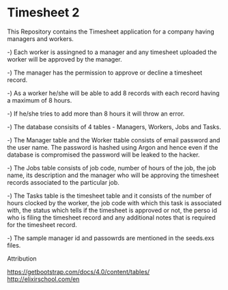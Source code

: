 # Timesheet 2

This Repository contains the Timesheet application for a company having managers and workers. 

-) Each worker is assingned to a manager and any timesheet uploaded the worker will be approved by the manager. 

-) The manager has the permission to approve or decline a timesheet record.

-) As a worker he/she will be able to add 8 records with each record having a maximum of 8 hours.

-) If he/she tries to add more than 8 hours it will throw an error.

-) The database consisits of 4 tables - Managers, Workers, Jobs and Tasks.

-) The Manager table and the Worker ttable consists of email password and the user name. The password is hashed using Argon and hence even if the database is compromised the password will be leaked to the hacker.

-) The Jobs table consists of job code, number of hours of the job, the job name, its description and the manager who will be approving the timesheet records associated to the particular job.

-) The Tasks table is the timesheet table and it consists of the number of hours clocked by the worker, the job code with which this task is associated with, the status which tells if the timesheet is approved or not, the perso id who is filing the timesheet record and any additional notes that is required for the timesheet record.

-) The sample manager id and passowrds are mentioned in the seeds.exs files.




Attribution

https://getbootstrap.com/docs/4.0/content/tables/
http://elixirschool.com/en
